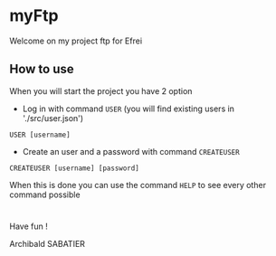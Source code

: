 # myFtp

Welcome on my project ftp for Efrei

## How to use

When you will start the project you have 2 option

- Log in with command `USER` (you will find existing users in './src/user.json')

``` USER [username] ```

- Create an user and a password with command `CREATEUSER` 

``` CREATEUSER [username] [password] ```

When this is done you can use the command `HELP` to see every other command possible 


#

Have fun !

Archibald SABATIER
